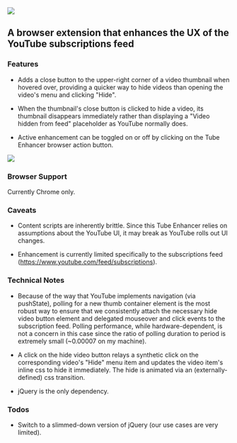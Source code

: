 <img src="http://hansifer.com/hosted-assets/tube-enhancer/github-title.png">
	
## A browser extension that enhances the UX of the YouTube subscriptions feed

### Features

- Adds a close button to the upper-right corner of a video thumbnail when hovered over, providing a quicker way to hide videos than opening the video's menu and clicking "Hide".

- When the thumbnail's close button is clicked to hide a video, its thumbnail disappears immediately rather than displaying a "Video hidden from feed" placeholder as YouTube normally does.

- Active enhancement can be toggled on or off by clicking on the Tube Enhancer browser action button.

<img src="http://hansifer.com/hosted-assets/tube-enhancer/thumb-hover.png">

### Browser Support

Currently Chrome only.

### Caveats

- Content scripts are inherently brittle. Since this Tube Enhancer relies on assumptions about the YouTube UI, it may break as YouTube rolls out UI changes.

- Enhancement is currently limited specifically to the subscriptions feed (https://www.youtube.com/feed/subscriptions).

### Technical Notes

- Because of the way that YouTube implements navigation (via pushState), polling for a new thumb container element is the most robust way to ensure that we consistently attach the necessary hide video button element and delegated mouseover and click events to the subscription feed. Polling performance, while hardware-dependent, is not a concern in this case since the ratio of polling duration to period is extremely small (~0.00007 on my machine).

- A click on the hide video button relays a synthetic click on the corresponding video's "Hide" menu item and updates the video item's inline css to hide it immediately. The hide is animated via an (externally-defined) css transition.

- jQuery is the only dependency.

### Todos

- Switch to a slimmed-down version of jQuery (our use cases are very limited).
